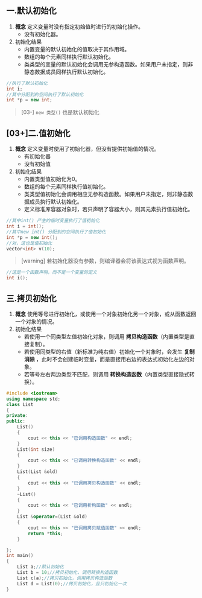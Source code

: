 ## 一.默认初始化
1.	**概念** 定义变量时没有指定初始值时进行的初始化操作。
	+	没有初始化器。
2.	初始化结果
	+	内置变量的默认初始化的值取决于其作用域。
	+	数组的每个元素同样执行默认初始化。
	+	类类型的变量的默认初始化会调用无参构造函数。如果用户未指定，则非静态数据成员同样执行默认初始化。
```c++
//执行了默认初始化
int i;
//其中分配到的空间执行了默认初始化
int *p = new int; 
```
> [03-] `new 类型()` 也是默认初始化


## [03+]二.值初始化
1.	**概念** 定义变量时使用了初始化器，但没有提供初始值的情况。
	+	有初始化器
	+	没有初始值
2.	初始化结果
	+	内置类型值初始化为0。
	+	数组的每个元素同样执行值初始化。
	+	类类型值初始化会调用相应无参构造函数。如果用户未指定，则非静态数据成员执行默认初始化。
	+	定义标准库容器对象时，若只声明了容器大小，则其元素执行值初始化。

```c++
//其中int() 产生的临时变量执行了值初始化
int i = int();
//其中new int() 分配到的空间执行了值初始化
int *p = new int();
//对，这也是值初始化
vector<int> v(10);
```

>[warning] 若初始化器没有参数，则编译器会将该表达式视为函数声明。

```c++
//这是一个函数声明，而不是一个变量的定义
int i();
```

## 三.拷贝初始化
1.	**概念** 使用等号进行初始化，或使用一个对象初始化另一个对象，或从函数返回一个对象的情况。
2.	初始化结果
	+	若使用一个同类型左值初始化对象，则调用 **拷贝构造函数**（内置类型是直接复制）。
	+	若使用同类型的右值（新标准为纯右值）初始化一个对象时，会发生 **复制消除** ，此时不会创建临时变量，而是直接用右边的表达式初始化左边的对象。
	+	若等号左右两边类型不匹配，则调用 **转换构造函数**（内置类型直接隐式转换）。

```c++
#include <iostream>
using namespace std;
class List
{
private:
public:
    List()
    {
        cout << this << "已调用构造函数" << endl;
    }
    List(int size)
    {
        cout << this << "已调用转换构造函数" << endl;
    }
    List(List &old)
    {
        cout << this << "已调用拷贝构造函数" << endl;
    }
    ~List()
    {
        cout << this << "已调用析构函数" << endl;
    }
    List &operator=(List &old)
    {
        cout << this << "已调用拷贝赋值函数" << endl;
        return *this;
    }

};
int main()
{
    List a;//默认初始化
    List b = 10;//拷贝初始化，调用转换构造函数
    List c(a);//拷贝初始化，调用拷贝构造函数
    List d = List(0);//拷贝初始化，且只初始化一次
}
```

